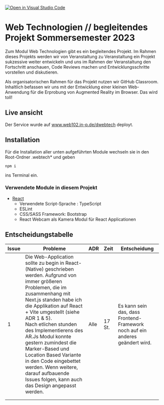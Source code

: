 [![Open in Visual Studio Code](https://classroom.github.com/assets/open-in-vscode-c66648af7eb3fe8bc4f294546bfd86ef473780cde1dea487d3c4ff354943c9ae.svg)](https://classroom.github.com/online_ide?assignment_repo_id=10772887&assignment_repo_type=AssignmentRepo)
# Web Technologien // begleitendes Projekt Sommersemester 2023
Zum Modul Web Technologien gibt es ein begleitendes Projekt. Im Rahmen dieses Projekts werden wir von Veranstaltung zu Veranstaltung ein Projekt sukzessive weiter entwickeln und uns im Rahmen der Veranstaltung den Fortschritt anschauen, Code Reviews machen und Entwicklungsschritte vorstellen und diskutieren.

Als organisatorischen Rahmen für das Projekt nutzen wir GitHub Classroom. Inhaltlich befassen wir uns mit der Entwicklung einer kleinen Web-Anwendung für die Erprobung von Augmented Reality im Browser. Das wird toll!

## Live ansicht
Der Service wurde auf www.web102.in-p.de/dwebtech deployt.

## Installation

Für die Installation aller unten aufgeführten Module wechseln sie in den Root-Ordner .webtech* und geben
````
npm i 
````
ins Terminal ein.


### Verwendete Module in diesem Projekt
* [React](https://react.dev/learn/start-a-new-react-project)
  * Verwendete Script-Sprache : TypeScript
  * ESLint
  * CSS/SASS Framework: Bootstrap
  * React Webcam als Kamera Modul für React Applicationen

## Entscheidungstabelle
| Issue | Probleme                                                                                                                                                                                                                                                                                                                                                                                                       | ADR | Zeit | Entscheidung                    |
|-------|----------------------------------------------------------------------------------------------------------------------------------------------------------------------------------------------------------------------------------------------------------------------------------------------------------------------------------------------------------------------------------------------------------------|-----|------|---------------------------------|
| 1     | Die Web-Application sollte zu begin in React-(Native) geschrieben werden. Aufgrund von immer größeren Problemen, die im zusammenhang mit Next.js standen habe ich die Applikation auf React + Vite umgestellt (siehe ADR 1 & 5). <br>Nach etlichen stunden des Implementierens des AR.Js Modul konnte gestern zumindest die Marker-Based und Location Based Variante in den Code eingebettet werden. Wenn weitere, darauf aufbauende Issues folgen, kann auch das Design angepasst werden. | Alle | 17 St. | Es kann sein das, dass Frontend-Framework noch auf ein anderes geändert wird.
|   |                                                                                                                                                                                                                                                                                                                                                                                                               |     |      |                                 |
|       |                                                                                                                                                                                                                                                                                                                                                                                                                |     |      |                                 |
